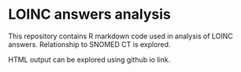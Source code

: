 # LOINC answers analysis

This repository contains R markdown code used in analysis of LOINC answers. Relationship to SNOMED CT is explored.

HTML output can be explored using github io link.